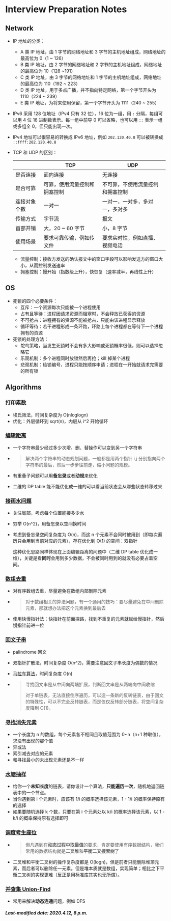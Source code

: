 # Interview Preparation Notes

## Network

+ IP 地址的分类：
  + A 类 IP 地址，由 1 字节的网络地址和 3 字节的主机地址组成，网络地址的最高位为 0（1 ~ 126）
  + B 类 IP 地址，由 2 字节的网络地址和 2 字节的主机地址组成，网络地址的最高位为 10（128 ~191）
  + C 类 IP 地址，由 3 字节的网络地址和 1 字节的主机地址组成，网络地址的最高位为 110（192 ~ 223）
  + D 类 IP 地址，用于多点广播，并不指向特定网络，第一个字节开头为 1110（224 ~ 239）
  + E 类 IP 地址，为将来使用保留，第一个字节开头为 1111（240 ~ 255）

+ IPv6 采用 128 位地址（IPv4 只有 32 位），16 位为一组，用 `:` 分隔，每组可以用 4 位 16 进制数表示。每一组中前导 0 可以省略，也可以用 `::` 表示一组或多组全 0，但只能出现一次。

+ IPv4 地址可以很容易的转换成 IPv6 地址，例如 `202.120.40.8` 可以被转换成 `::ffff:202.120.40.8`

+ TCP 和 UDP 的区别：

  |              | TCP                          | UDP                              |
  | ------------ | ---------------------------- | -------------------------------- |
  | 是否连接     | 面向连接                     | 无连接                           |
  | 是否可靠     | 可靠，使用流量控制和拥塞控制 | 不可靠，不使用流量控制和拥塞控制 |
  | 连接对象个数 | 一对一                       | 一对一，一对多，多对一，多对多   |
  | 传输方式     | 字节流                       | 报文                             |
  | 首部开销     | 大，20 ~ 60 字节             | 小，8 字节                       |
  | 使用场景     | 要求可靠传输，例如传文件     | 要求实时性，例如直播、视频电话   |

  + 流量控制：接收方发送的确认报文中的窗口字段可以影响发送方的窗口大小，从而控制发送速率
  + 拥塞控制：慢开始（指数级上升），快恢复（速率减半，再线性上升）

## OS

+ 死锁的四个必要条件：
  + 互斥：一个资源每次只能被一个进程使用
  + 占有且等待：进程因请求资源而阻塞时，不会释放已获得的资源
  + 不可抢占：进程拥有的资源不能被抢占，只能由该进程显示释放
  + 循环等待：若干进程形成一条环路，环路上每个进程都在等待下一个进程拥有的资源
+ 死锁的处理方法：
  + 鸵鸟策略，当发生死锁时不会有多大影响或死锁概率很低，则可以选择忽略它
  + 乐观机制：多个进程同时放锁然后再抢；kill 掉某个进程
  + 悲观机制：给锁编号，进程只能按顺序申请；进程在一开始就请求完需要的所有锁

## Algorithms

### [打印素数](<https://github.com/labuladong/fucking-algorithm/blob/master/%E9%AB%98%E9%A2%91%E9%9D%A2%E8%AF%95%E7%B3%BB%E5%88%97/%E6%89%93%E5%8D%B0%E7%B4%A0%E6%95%B0.md>)

+ 埃氏筛法，时间复杂度为 O(nloglogn)
+ 优化：外层循环到 sqrt(n)，内层从 i^2 开始循环

### [编辑距离](<https://github.com/labuladong/fucking-algorithm/blob/master/%E5%8A%A8%E6%80%81%E8%A7%84%E5%88%92%E7%B3%BB%E5%88%97/%E7%BC%96%E8%BE%91%E8%B7%9D%E7%A6%BB.md>)

+ 一个字符串最少经过多少次增、删、替操作可以变到另一个字符串

+ > 解决两个字符串的动态规划问题，一般都是用两个指针 i,j 分别指向两个字符串的最后，然后一步步往前走，缩小问题的规模。

+ 有重叠子问题可以用**备忘录**或者**动规**来优化

+ 二维的 DP table 能不能优化成一维的可以看当前状态会从哪些状态转移过来

### [接雨水问题](<https://github.com/labuladong/fucking-algorithm/blob/master/%E9%AB%98%E9%A2%91%E9%9D%A2%E8%AF%95%E7%B3%BB%E5%88%97/%E6%8E%A5%E9%9B%A8%E6%B0%B4.md>)

+ 关注局部，考虑每个位置能接多少水

+ 穷举 O(n^2)，用备忘录以空间换时间

+ 考虑到备忘录空间复杂度为 O(n)，而这 n 个元素不会同时被用到（即每次遍历只会用到当前对应的元素），存在优化到 O(1) 的空间：双指针

  这种优化思路同样体现在上面编辑距离的问题中（二维 DP table 优化成一维），关键是看**同时**会用到多少数据，不会被同时用到的就没有必要占着空间。

### [数组去重](<https://github.com/labuladong/fucking-algorithm/blob/master/%E9%AB%98%E9%A2%91%E9%9D%A2%E8%AF%95%E7%B3%BB%E5%88%97/%E5%A6%82%E4%BD%95%E5%8E%BB%E9%99%A4%E6%9C%89%E5%BA%8F%E6%95%B0%E7%BB%84%E7%9A%84%E9%87%8D%E5%A4%8D%E5%85%83%E7%B4%A0.md>)

+ 对有序数组去重，尽量避免在数组内部删除元素

+ > 对于数组相关的算法问题，有一个通用的技巧：要尽量避免在中间删除元素，那就想办法把这个元素换到最后去

+ 使用快慢指针法：快指针在前面探路，找到不重复的元素就赋给慢指针，然后慢指针前进一位

### [回文子串](<https://github.com/labuladong/fucking-algorithm/blob/master/%E9%AB%98%E9%A2%91%E9%9D%A2%E8%AF%95%E7%B3%BB%E5%88%97/%E6%9C%80%E9%95%BF%E5%9B%9E%E6%96%87%E5%AD%90%E4%B8%B2.md>)

+ palindrome 回文

+ 双指针扩散法，时间复杂度 O(n^2)，需要注意回文子串长度为偶数的情况

+ [马拉车算法](<https://zhuanlan.zhihu.com/p/70532099>)，时间复杂度 O(n)

+ > 寻找回文串是从中间向两端扩展，判断回文串是从两端向中间收缩
  >
  > 对于单链表，无法直接倒序遍历，可以造一条新的反转链表，由于回文的特殊性，可以不完全反转链表，而是仅仅反转部分链表，将空间复杂度降到 O(1)。

### [寻找消失元素](<https://github.com/labuladong/fucking-algorithm/blob/master/%E9%AB%98%E9%A2%91%E9%9D%A2%E8%AF%95%E7%B3%BB%E5%88%97/%E6%B6%88%E5%A4%B1%E7%9A%84%E5%85%83%E7%B4%A0.md>)

+ 一个长度为 n 的数组，每个元素各不相同且取值范围为 0~n（n+1 种取值），求没有出现的那个值
+ 异或法
+ 索引减去对应的元素
+ 和寻找最小的未出现元素还是不一样

### [水塘抽样](<https://github.com/labuladong/fucking-algorithm/blob/master/%E9%AB%98%E9%A2%91%E9%9D%A2%E8%AF%95%E7%B3%BB%E5%88%97/%E6%B0%B4%E5%A1%98%E6%8A%BD%E6%A0%B7.md>)

+ 给你一个**未知长度**的链表，请你设计一个算法，**只能遍历一次**，随机地返回链表中的一个节点。
+ 当你遇到第 i 个元素时，应该有 1/i 的概率选择该元素，1 - 1/i 的概率保持原有的选择
+ 如果要随机选择 k 个数，只要在第 i 个元素处以 k/i 的概率选择该元素，以 1 - k/i 的概率保持原有选择即可

### [调度考生座位](<https://github.com/labuladong/fucking-algorithm/blob/master/%E9%AB%98%E9%A2%91%E9%9D%A2%E8%AF%95%E7%B3%BB%E5%88%97/%E5%BA%A7%E4%BD%8D%E8%B0%83%E5%BA%A6.md>)

+ > 但凡遇到在**动态过程中取最值**的要求，肯定要使用有序数据结构，我们常用的数据结构就是**二叉堆**和**平衡二叉搜索树**了

+ 二叉堆和平衡二叉树的操作复杂度都是 O(logn)，但是前者只能删除堆顶元素，而后者可以删除任一元素。但是堆本质就是数组，实现简单；相比之下平衡二叉树的实现更难（反正是用标准库其实也无所谓）。

### [并查集 Union-Find](<https://github.com/labuladong/fucking-algorithm/blob/master/%E7%AE%97%E6%B3%95%E6%80%9D%E7%BB%B4%E7%B3%BB%E5%88%97/UnionFind%E7%AE%97%E6%B3%95%E8%AF%A6%E8%A7%A3.md>)

+ 常用来解决**动态连通**问题，例如 DFS

##### Last-modified date: 2020.4.12, 8 p.m.